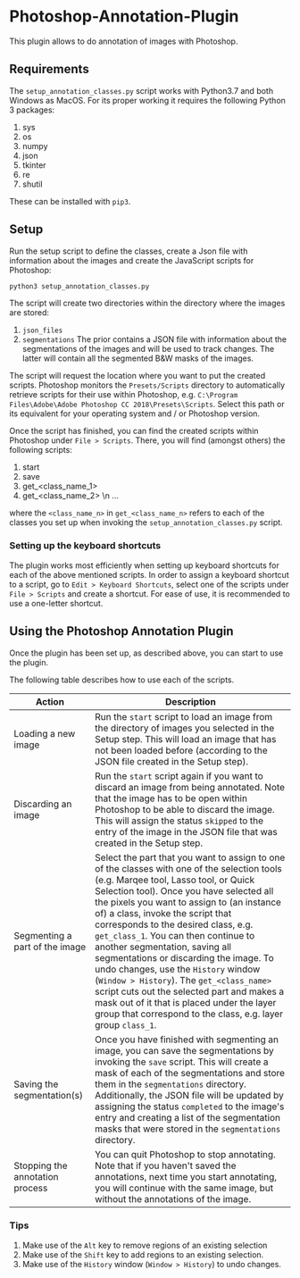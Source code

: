 # Photoshop-Annotation-Plugin

This plugin allows to do annotation of images with Photoshop.

## Requirements
The `setup_annotation_classes.py` script works with Python3.7 and both Windows as MacOS. For its proper working it requires the following Python 3 packages:
1. sys
2. os
3. numpy
4. json
5. tkinter
6. re
7. shutil

These can be installed with `pip3`.

## Setup
Run the setup script to define the classes, create a Json file with information about the images and create the JavaScript scripts for Photoshop:
```bash
python3 setup_annotation_classes.py
```
The script will create two directories within the directory where the images are stored:
1. `json_files`
2. `segmentations`
The prior contains a JSON file with information about the segmentations of the images and will be used to track changes. The latter will contain all the segmented B&W masks of the images.

The script will request the location where you want to put the created scripts. Photoshop monitors the `Presets/Scripts` directory to automatically retrieve scripts for their use within Photoshop, e.g.  `C:\Program Files\Adobe\Adobe Photoshop CC 2018\Presets\Scripts`. Select this path or its equivalent for your operating system and / or Photoshop version.

Once the script has finished, you can find the created scripts within Photoshop under `File > Scripts`. There, you will find (amongst others) the following scripts:
1. start
2. save
3. get_<class_name_1>
4. get_<class_name_2> \n
    ...

where the `<class_name_n>` in `get_<class_name_n>` refers to each of the classes you set up when invoking the `setup_annotation_classes.py` script.

### Setting up the keyboard shortcuts
The plugin works most efficiently when setting up keyboard shortcuts for each of the above mentioned scripts. In order to assign a keyboard shortcut to a script, go to `Edit > Keyboard Shortcuts`, select one of the scripts under `File > Scripts` and create a shortcut. For ease of use, it is recommended to use a one-letter shortcut.

## Using the Photoshop Annotation Plugin
Once the plugin has been set up, as described above, you can start to use the plugin.

The following table describes how to use each of the scripts.

|Action | Description |
|---|---|
|Loading a new image| Run the `start` script to load an image from the directory of images you selected in the Setup step. This will load an image that has not been loaded before (according to the JSON file created in the Setup step).|
|Discarding an image | Run the `start` script again if you want to discard an image from being annotated. Note that the image has to be open within Photoshop to be able to discard the image. This will assign the status `skipped` to the entry of the image in the JSON file that was created in the Setup step. |
|Segmenting a part of the image | Select the part that you want to assign to one of the classes with one of the selection tools (e.g. Marqee tool, Lasso tool, or Quick Selection tool). Once you have selected all the pixels you want to assign to (an instance of) a class, invoke the script that corresponds to the desired class, e.g. `get_class_1`. You can then continue to another segmentation, saving all segmentations or discarding the image. To undo changes, use the `History` window (`Window > History`). The `get_<class_name>` script cuts out the selected part and makes a mask out of it that is placed under the layer group that correspond to the class, e.g. layer group `class_1`.|
|Saving the segmentation(s)| Once you have finished with segmenting an image, you can save the segmentations by invoking the `save` script. This will create a mask of each of the segmentations and store them in the `segmentations` directory. Additionally, the JSON file will be updated by assigning the status `completed` to the image's entry and creating a list of the segmentation masks that were stored in the `segmentations` directory. |
|Stopping the annotation process | You can quit Photoshop to stop annotating. Note that if you haven't saved the annotations, next time you start annotating, you will continue with the same image, but without the annotations of the image.

### Tips
1. Make use of the `Alt` key to remove regions of an existing selection
2. Make use of the `Shift` key to add regions to an existing selection.
3. Make use of the `History` window (`Window > History`) to undo changes.
